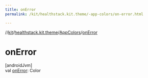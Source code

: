 ```yaml
---
title: onError
permalink: /kit/healthstack.kit.theme/-app-colors/on-error.html

---
```

//[kit](../../../index.html)/[healthstack.kit.theme](../index.html)/[AppColors](index.html)/[onError](on-error.html)



# onError



[androidJvm]\
val [onError](on-error.html): Color




